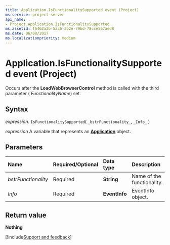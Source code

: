 ```yaml
---
title: Application.IsFunctionalitySupported event (Project)
ms.service: project-server
api_name:
- Project.Application.IsFunctionalitySupported
ms.assetid: f6462a3b-5a36-3b2e-79bd-78cce567aed8
ms.date: 06/08/2017
ms.localizationpriority: medium
---
```



# Application.IsFunctionalitySupported event (Project)

Occurs after the **LoadWebBrowserControl** method is called with the third parameter ( _FunctionalityName_) set.


## Syntax

_expression_. `IsFunctionalitySupported`( `_bstrFunctionality_`, `_Info_` )

_expression_ A variable that represents an **[Application](Project.Application.md)** object.


## Parameters



|Name|Required/Optional|Data type|Description|
|:-----|:-----|:-----|:-----|
| _bstrFunctionality_|Required|**String**|Name of the functionality.|
| _Info_|Required|**EventInfo**|EventInfo object.|

## Return value

**Nothing**

[!include[Support and feedback](~/includes/feedback-boilerplate.md)]